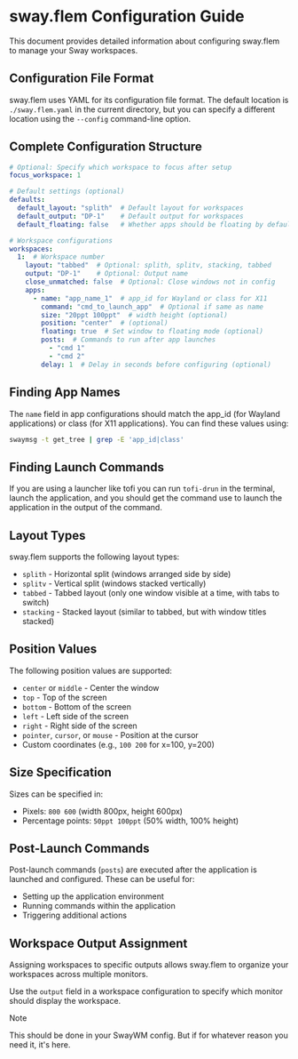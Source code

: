# sway.flem Configuration Guide

This document provides detailed information about configuring sway.flem to manage your Sway workspaces.

## Configuration File Format

sway.flem uses YAML for its configuration file format.
The default location is `./sway.flem.yaml` in the current directory,
but you can specify a different location using the `--config` command-line option.

## Complete Configuration Structure

```yaml
# Optional: Specify which workspace to focus after setup
focus_workspace: 1

# Default settings (optional)
defaults:
  default_layout: "splith"  # Default layout for workspaces
  default_output: "DP-1"    # Default output for workspaces
  default_floating: false   # Whether apps should be floating by default

# Workspace configurations
workspaces:
  1:  # Workspace number
    layout: "tabbed"  # Optional: splith, splitv, stacking, tabbed
    output: "DP-1"    # Optional: Output name
    close_unmatched: false  # Optional: Close windows not in config
    apps:
      - name: "app_name_1"  # app_id for Wayland or class for X11
        command: "cmd_to_launch_app"  # Optional if same as name
        size: "20ppt 100ppt"  # width height (optional)
        position: "center"  # (optional)
        floating: true  # Set window to floating mode (optional)
        posts:  # Commands to run after app launches
          - "cmd 1"
          - "cmd 2"
        delay: 1  # Delay in seconds before configuring (optional)
```

## Finding App Names

The `name` field in app configurations should match the app_id (for Wayland applications) or class (for X11 applications). You can find these values using:

```bash
swaymsg -t get_tree | grep -E 'app_id|class'
```

## Finding Launch Commands

If you are using a launcher like tofi you can run `tofi-drun` in the terminal,
launch the application, and you should get the command use to launch the application
in the output of the command.

## Layout Types

sway.flem supports the following layout types:

- `splith` - Horizontal split (windows arranged side by side)
- `splitv` - Vertical split (windows stacked vertically)
- `tabbed` - Tabbed layout (only one window visible at a time, with tabs to switch)
- `stacking` - Stacked layout (similar to tabbed, but with window titles stacked)

## Position Values

The following position values are supported:

- `center` or `middle` - Center the window
- `top` - Top of the screen
- `bottom` - Bottom of the screen
- `left` - Left side of the screen
- `right` - Right side of the screen
- `pointer`, `cursor`, or `mouse` - Position at the cursor
- Custom coordinates (e.g., `100 200` for x=100, y=200)

## Size Specification

Sizes can be specified in:

- Pixels: `800 600` (width 800px, height 600px)
- Percentage points: `50ppt 100ppt` (50% width, 100% height)

## Post-Launch Commands

Post-launch commands (`posts`) are executed after the application is launched and configured. These can be useful for:

- Setting up the application environment
- Running commands within the application
- Triggering additional actions

## Workspace Output Assignment

Assigning workspaces to specific outputs allows sway.flem to organize your workspaces across multiple monitors.

Use the `output` field in a workspace configuration to specify which monitor should display the workspace.

> [!NOTE]
>
> This should be done in your SwayWM config. But if for whatever reason you need it, it's here.
